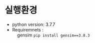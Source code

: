 # 실행환경 

- python version: 3.7.7
- Requiremnets :     
  &nbsp; &nbsp; gensim <code>pip install gensim==3.8.3</code>     
  
 
